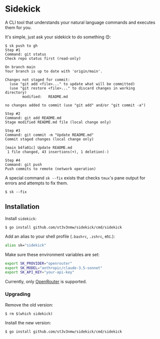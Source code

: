 # Sidekick

A CLI tool that understands your natural language commands and executes them for you.

It's simple, just ask your sidekick to do something 😊:

```console
$ sk push to gh
Step #1
Command: git status
Check repo status first (read-only)

On branch main
Your branch is up to date with 'origin/main'.

Changes not staged for commit:
  (use "git add <file>..." to update what will be committed)
  (use "git restore <file>..." to discard changes in working directory)
        modified:   README.md

no changes added to commit (use "git add" and/or "git commit -a")

Step #2
Command: git add README.md
Stage modified README.md file (local change only)

Step #3
Command: git commit -m "Update README.md"
Commit staged changes (local change only)

[main b4fa01c] Update README.md
 1 file changed, 43 insertions(+), 1 deletion(-)

Step #4
Command: git push
Push commits to remote (network operation)
```

A special command `sk --fix` exists that checks `tmux`'s pane output for errors and attempts to fix them.

```console
$ sk --fix
```

## Installation

Install `sidekick`:

```console
$ go install github.com/st3v3nmw/sidekick/cmd/sidekick
```

Add an alias to your shell profile (`.bashrc`, `.zshrc`, etc.):

```bash
alias sk="sidekick"
```

Make sure these environment variables are set:

```bash
export SK_PROVIDER="openrouter"
export SK_MODEL="anthropic/claude-3.5-sonnet"
export SK_API_KEY="your-api-key"
```

Currently, only [OpenRouter](https://openrouter.ai/) is supported.

### Upgrading

Remove the old version:

```console
$ rm $(which sidekick)
```

Install the new version:

```console
$ go install github.com/st3v3nmw/sidekick/cmd/sidekick
```
